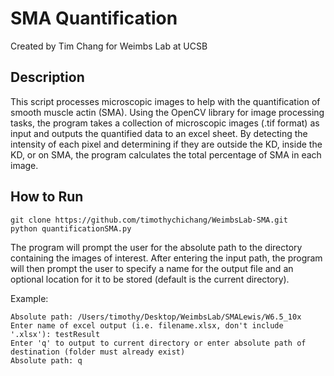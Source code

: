 # SMA Quantification
Created by Tim Chang for Weimbs Lab at UCSB

## Description

This script processes microscopic images to help with the quantification of smooth muscle actin (SMA). 
Using the OpenCV library for image processing tasks, the program takes a collection of microscopic images 
(.tif format) as input and outputs the quantified data to an excel sheet. By detecting the intensity of 
each pixel and determining if they are outside the KD, inside the KD, or on SMA, the program calculates 
the total percentage of SMA in each image. 

## How to Run

```
git clone https://github.com/timothychichang/WeimbsLab-SMA.git
python quantificationSMA.py
```

The program will prompt the user for the absolute path to the directory containing the images of interest.
After entering the input path, the program will then prompt the user to specify a name for the output file
and an optional location for it to be stored (default is the current directory). 

Example:
```
Absolute path: /Users/timothy/Desktop/WeimbsLab/SMALewis/W6.5_10x
Enter name of excel output (i.e. filename.xlsx, don't include '.xlsx'): testResult
Enter 'q' to output to current directory or enter absolute path of destination (folder must already exist)
Absolute path: q
```

